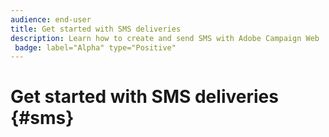 ```yaml
---
audience: end-user
title: Get started with SMS deliveries
description: Learn how to create and send SMS with Adobe Campaign Web
 badge: label="Alpha" type="Positive"
---
```

# Get started with SMS deliveries {#sms}


